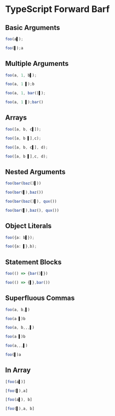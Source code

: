 # TypeScript Forward Barf
## Basic Arguments
```typescript
foo(a▌);
```
```typescript
foo(▌);a
```

## Multiple Arguments
```typescript
foo(a, 1, b▌);
```
```typescript
foo(a, 1 ▌);b
```

```typescript
foo(a, 1, bar()▌);
```
```typescript
foo(a, 1 ▌);bar()
```

## Arrays
```typescript
foo([a, b, c▌]);
```
```typescript
foo([a, b ▌],c);
```

```typescript
foo([a, b, c▌], d);
```
```typescript
foo([a, b ▌],c, d);
```

## Nested Arguments
```typescript
foo(bar(baz()▌))
```
```typescript
foo(bar(▌),baz())
```

```typescript
foo(bar(baz()▌), qux())
```
```typescript
foo(bar(▌),baz(), qux())
```

## Object Literals
```typescript
foo({a: b▌});
```
```typescript
foo({a: ▌},b);
```

## Statement Blocks
```typescript
foo(() => {bar()▌})
```
```typescript
foo(() => {▌},bar())
```

## Superfluous Commas
```typescript
foo(a, b,▌)
```
```typescript
foo(a ▌)b
```

```typescript
foo(a, b,,,▌)
```
```typescript
foo(a ▌)b
```

```typescript
foo(a,,,▌)
```
```typescript
foo(▌)a
```

## In Array
```typescript
[foo(a▌)]
```
```typescript
[foo(▌),a]
```

```typescript
[foo(a▌), b]
```
```typescript
[foo(▌),a, b]
```